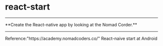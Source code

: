 # react-start
<hr/>
**Create the React-native app by looking at the Nomad Corder.**
<hr/>
Reference:"https://academy.nomadcoders.co/"
React-naive start at Android
